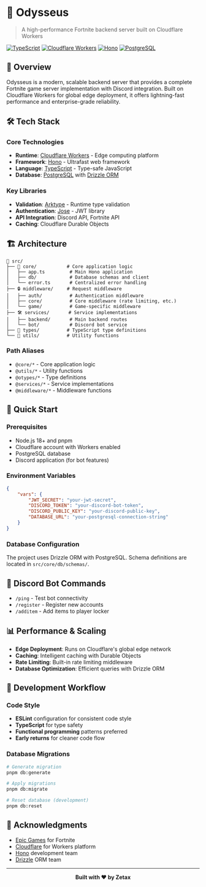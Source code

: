 # 🚀 Odysseus

> A high-performance Fortnite backend server built on Cloudflare Workers

[![TypeScript](https://img.shields.io/badge/TypeScript-007ACC?style=for-the-badge&logo=typescript&logoColor=white)](https://www.typescriptlang.org/)
[![Cloudflare Workers](https://img.shields.io/badge/Cloudflare%20Workers-F38020?style=for-the-badge&logo=cloudflare&logoColor=white)](https://workers.cloudflare.com/)
[![Hono](https://img.shields.io/badge/Hono-E36002?style=for-the-badge&logo=hono&logoColor=white)](https://hono.dev/)
[![PostgreSQL](https://img.shields.io/badge/PostgreSQL-316192?style=for-the-badge&logo=postgresql&logoColor=white)](https://www.postgresql.org/)

## 📖 Overview

Odysseus is a modern, scalable backend server that provides a complete Fortnite game server implementation with Discord integration. Built on Cloudflare Workers for global edge deployment, it offers lightning-fast performance and enterprise-grade reliability.

## 🛠️ Tech Stack

### Core Technologies

- **Runtime**: [Cloudflare Workers](https://workers.cloudflare.com/) - Edge computing platform
- **Framework**: [Hono](https://hono.dev/) - Ultrafast web framework
- **Language**: [TypeScript](https://www.typescriptlang.org/) - Type-safe JavaScript
- **Database**: [PostgreSQL](https://www.postgresql.org/) with [Drizzle ORM](https://orm.drizzle.team/)

### Key Libraries

- **Validation**: [Arktype](https://arktype.io/) - Runtime type validation
- **Authentication**: [Jose](https://github.com/panva/jose) - JWT library
- **API Integration**: Discord API, Fortnite API
- **Caching**: Cloudflare Durable Objects

## 🏗️ Architecture

```
📁 src/
├── 🧠 core/           # Core application logic
│   ├── app.ts         # Main Hono application
│   ├── db/            # Database schemas and client
│   └── error.ts       # Centralized error handling
├── 🔒 middleware/     # Request middleware
│   ├── auth/          # Authentication middleware
│   ├── core/          # Core middleware (rate limiting, etc.)
│   └── game/          # Game-specific middleware
├── 🛠️ services/       # Service implementations
│   ├── backend/       # Main backend routes
│   └── bot/           # Discord bot service
├── 📝 types/          # TypeScript type definitions
└── 🔧 utils/          # Utility functions
```

### Path Aliases

- `@core/*` - Core application logic
- `@utils/*` - Utility functions
- `@otypes/*` - Type definitions
- `@services/*` - Service implementations
- `@middleware/*` - Middleware functions

## 🚀 Quick Start

### Prerequisites

- Node.js 18+ and pnpm
- Cloudflare account with Workers enabled
- PostgreSQL database
- Discord application (for bot features)

### Environment Variables

```json
{
	"vars": {
		"JWT_SECRET": "your-jwt-secret",
		"DISCORD_TOKEN": "your-discord-bot-token",
		"DISCORD_PUBLIC_KEY": "your-discord-public-key",
		"DATABASE_URL": "your-postgresql-connection-string"
	}
}
```

### Database Configuration

The project uses Drizzle ORM with PostgreSQL. Schema definitions are located in `src/core/db/schemas/`.

## 🤖 Discord Bot Commands

- `/ping` - Test bot connectivity
- `/register` - Register new accounts
- `/additem` - Add items to player locker

## 📊 Performance & Scaling

- **Edge Deployment**: Runs on Cloudflare's global edge network
- **Caching**: Intelligent caching with Durable Objects
- **Rate Limiting**: Built-in rate limiting middleware
- **Database Optimization**: Efficient queries with Drizzle ORM

## 🔄 Development Workflow

### Code Style

- **ESLint** configuration for consistent code style
- **TypeScript** for type safety
- **Functional programming** patterns preferred
- **Early returns** for cleaner code flow

### Database Migrations

```bash
# Generate migration
pnpm db:generate

# Apply migrations
pnpm db:migrate

# Reset database (development)
pnpm db:reset
```

## 🙏 Acknowledgments

- [Epic Games](https://www.epicgames.com/) for Fortnite
- [Cloudflare](https://www.cloudflare.com/) for Workers platform
- [Hono](https://hono.dev/) development team
- [Drizzle](https://orm.drizzle.team/) ORM team

---

<p align="center">
  <strong>Built with ❤️ by Zetax</strong>
</p>
